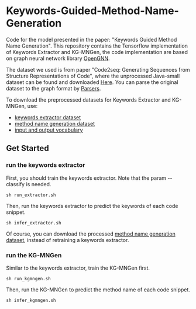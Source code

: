 # Keywords-Guided-Method-Name-Generation
Code for the model presented in the paper: "Keywords Guided Method Name Generation". This repository contains the Tensorflow implementation of Keywords Extractor and KG-MNGen, the code implementation are based on graph neural network library [OpenGNN](https://github.com/CoderPat/OpenGNN).

The dataset we used is from paper "Code2seq: Generating Sequences from Structure Representations of Code", where the unprocessed Java-small dataset can be found and downloaded [Here](https://s3.amazonaws.com/code2seq/datasets/java-small.tar.gz).
You can parse the original dataset to the graph format by [Parsers](https://github.com/CoderPat/structured-neural-summarization/blob/master/parsers).

To download the preprocessed datasets for Keywords Extractor and KG-MNGen, use:
* [keywords extractor dataset]()
* [method name generation dataset]()
* [input and output vocabulary]()

## Get Started
### run the keywords extractor
First, you should train the keywords extractor. Note that the param --classify is needed.
~~~
sh run_extractor.sh
~~~
Then, run the keywords extractor to predict the keywords of each code snippet.
~~~
sh infer_extractor.sh
~~~
Of course, you can download the processed [method name generation dataset](), instead of retraining a keywords extractor.

### run the KG-MNGen
Similar to the keywords extractor, train the KG-MNGen first.
~~~
sh run_kgmngen.sh
~~~
Then, run the KG-MNGen to predict the method name of each code snippet.
~~~
sh infer_kgmngen.sh
~~~
